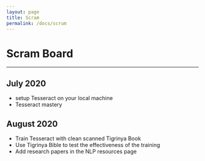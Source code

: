```yaml
---
layout: page
title: Scram
permalink: /docs/scrum
---
```

# Scram Board
---
## July 2020
- setup Tesseract on your local machine
- Tesseract mastery

## August 2020
- Train Tesseract with clean scanned Tigrinya Book
- Use Tigrinya Bible to test the effectiveness of the training
- Add research papers in the NLP resources page

